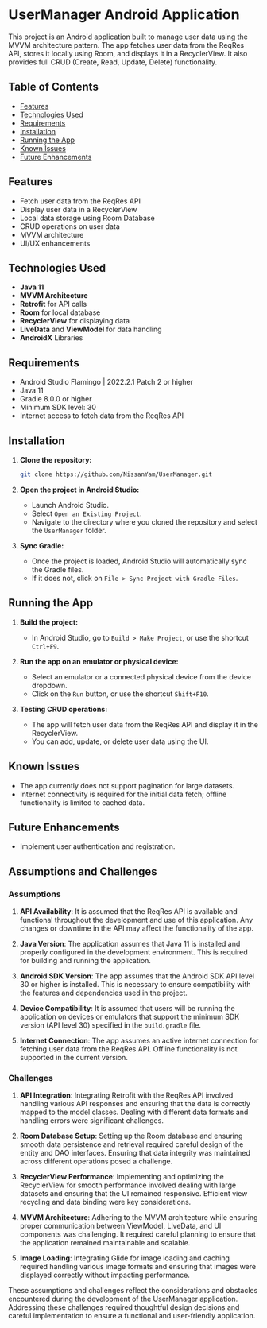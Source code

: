# UserManager Android Application

This project is an Android application built to manage user data using the MVVM architecture pattern. The app fetches user data from the ReqRes API, stores it locally using Room, and displays it in a RecyclerView. It also provides full CRUD (Create, Read, Update, Delete) functionality.

## Table of Contents
- [Features](#features)
- [Technologies Used](#technologies-used)
- [Requirements](#requirements)
- [Installation](#installation)
- [Running the App](#running-the-app)
- [Known Issues](#known-issues)
- [Future Enhancements](#future-enhancements)

## Features
- Fetch user data from the ReqRes API
- Display user data in a RecyclerView
- Local data storage using Room Database
- CRUD operations on user data
- MVVM architecture
- UI/UX enhancements

## Technologies Used
- **Java 11**
- **MVVM Architecture**
- **Retrofit** for API calls
- **Room** for local database
- **RecyclerView** for displaying data
- **LiveData** and **ViewModel** for data handling
- **AndroidX** Libraries

## Requirements
- Android Studio Flamingo | 2022.2.1 Patch 2 or higher
- Java 11
- Gradle 8.0.0 or higher
- Minimum SDK level: 30
- Internet access to fetch data from the ReqRes API

## Installation

1. **Clone the repository:**
    ```bash
    git clone https://github.com/NissanYam/UserManager.git
    ```

2. **Open the project in Android Studio:**
    - Launch Android Studio.
    - Select `Open an Existing Project`.
    - Navigate to the directory where you cloned the repository and select the `UserManager` folder.

3. **Sync Gradle:**
    - Once the project is loaded, Android Studio will automatically sync the Gradle files.
    - If it does not, click on `File > Sync Project with Gradle Files`.

## Running the App

1. **Build the project:**
    - In Android Studio, go to `Build > Make Project`, or use the shortcut `Ctrl+F9`.

2. **Run the app on an emulator or physical device:**
    - Select an emulator or a connected physical device from the device dropdown.
    - Click on the `Run` button, or use the shortcut `Shift+F10`.

3. **Testing CRUD operations:**
    - The app will fetch user data from the ReqRes API and display it in the RecyclerView.
    - You can add, update, or delete user data using the UI.


## Known Issues
- The app currently does not support pagination for large datasets.
- Internet connectivity is required for the initial data fetch; offline functionality is limited to cached data.

## Future Enhancements
- Implement user authentication and registration.



## Assumptions and Challenges

### Assumptions

1. **API Availability**: It is assumed that the ReqRes API is available and functional throughout the development and use of this application. Any changes or downtime in the API may affect the functionality of the app.
   
2. **Java Version**: The application assumes that Java 11 is installed and properly configured in the development environment. This is required for building and running the application.

3. **Android SDK Version**: The app assumes that the Android SDK API level 30 or higher is installed. This is necessary to ensure compatibility with the features and dependencies used in the project.

4. **Device Compatibility**: It is assumed that users will be running the application on devices or emulators that support the minimum SDK version (API level 30) specified in the `build.gradle` file.

5. **Internet Connection**: The app assumes an active internet connection for fetching user data from the ReqRes API. Offline functionality is not supported in the current version.

### Challenges

1. **API Integration**: Integrating Retrofit with the ReqRes API involved handling various API responses and ensuring that the data is correctly mapped to the model classes. Dealing with different data formats and handling errors were significant challenges.

2. **Room Database Setup**: Setting up the Room database and ensuring smooth data persistence and retrieval required careful design of the entity and DAO interfaces. Ensuring that data integrity was maintained across different operations posed a challenge.

3. **RecyclerView Performance**: Implementing and optimizing the RecyclerView for smooth performance involved dealing with large datasets and ensuring that the UI remained responsive. Efficient view recycling and data binding were key considerations.

4. **MVVM Architecture**: Adhering to the MVVM architecture while ensuring proper communication between ViewModel, LiveData, and UI components was challenging. It required careful planning to ensure that the application remained maintainable and scalable.

5. **Image Loading**: Integrating Glide for image loading and caching required handling various image formats and ensuring that images were displayed correctly without impacting performance.

These assumptions and challenges reflect the considerations and obstacles encountered during the development of the UserManager application. Addressing these challenges required thoughtful design decisions and careful implementation to ensure a functional and user-friendly application.

